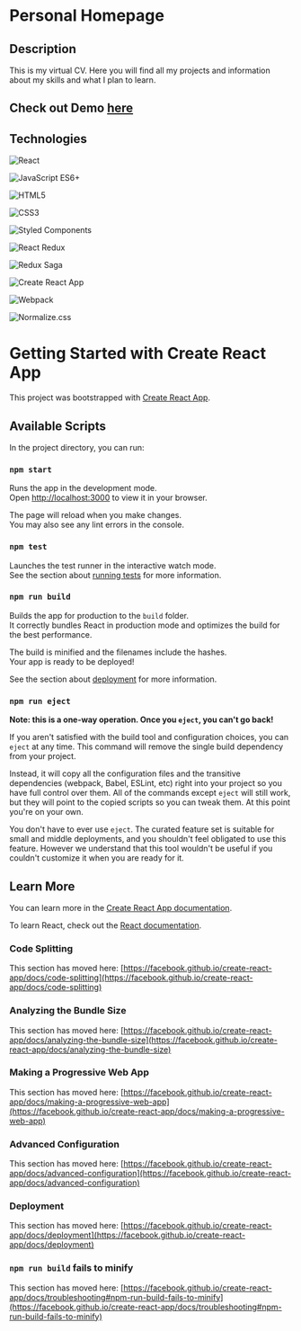 # Personal Homepage

## Description
 This is my virtual CV. Here you will find all my projects and information about my skills and what I plan to learn.

## Check out Demo [**here**](https://olgacybulska.github.io/personal-homepage/) 

## Technologies
![React](https://camo.githubusercontent.com/31b08faa61951179c95f91d42f8ce1b56012e80fa6e269d23221031d1b13fd0d/68747470733a2f2f696d672e736869656c64732e696f2f62616467652f52656163742d3631444146422e7376673f7374796c653d666f722d7468652d6261646765266c6f676f3d5265616374266c6f676f436f6c6f723d626c61636b)

![JavaScript ES6+](https://img.shields.io/badge/JavaScript_ES6+-F7DF1E.svg?style=for-the-badge&logo=javascript&logoColor=black)

![HTML5](https://img.shields.io/badge/HTML5-E34F26.svg?style=for-the-badge&logo=html5&logoColor=white)

![CSS3](https://img.shields.io/badge/CSS3-1572B6.svg?style=for-the-badge&logo=css3&logoColor=white)

![Styled Components](https://img.shields.io/badge/Styled_Components-DB7093.svg?style=for-the-badge&logo=styled-components&logoColor=white)

![React Redux](https://img.shields.io/badge/React_Redux-764ABC.svg?style=for-the-badge&logo=redux&logoColor=white)

![Redux Saga](https://img.shields.io/badge/Redux_Saga-999999.svg?style=for-the-badge&logo=redux-saga&logoColor=white)

![Create React App](https://img.shields.io/badge/Create_React_App-09D3AC.svg?style=for-the-badge&logo=create-react-app&logoColor=white)

![Webpack](https://img.shields.io/badge/Webpack-8DD6F9.svg?style=for-the-badge&logo=webpack&logoColor=black)

![Normalize.css](https://camo.githubusercontent.com/e0c4dc5bbf5e324768c81c587e803e11b3e17c56fd6e2c7dcff7a38b88d3d621/68747470733a2f2f696d672e736869656c64732e696f2f62616467652f4e6f726d616c697a652e6373732d4533363935462e7376673f7374796c653d666f722d7468652d6261646765266c6f676f3d6e6f726d616c697a65646f74637373266c6f676f436f6c6f723d7768697465)


# Getting Started with Create React App

This project was bootstrapped with [Create React App](https://github.com/facebook/create-react-app).

## Available Scripts

In the project directory, you can run:

### `npm start`

Runs the app in the development mode.\
Open [http://localhost:3000](http://localhost:3000) to view it in your browser.

The page will reload when you make changes.\
You may also see any lint errors in the console.

### `npm test`

Launches the test runner in the interactive watch mode.\
See the section about [running tests](https://facebook.github.io/create-react-app/docs/running-tests) for more information.

### `npm run build`

Builds the app for production to the `build` folder.\
It correctly bundles React in production mode and optimizes the build for the best performance.

The build is minified and the filenames include the hashes.\
Your app is ready to be deployed!

See the section about [deployment](https://facebook.github.io/create-react-app/docs/deployment) for more information.

### `npm run eject`

**Note: this is a one-way operation. Once you `eject`, you can't go back!**

If you aren't satisfied with the build tool and configuration choices, you can `eject` at any time. This command will remove the single build dependency from your project.

Instead, it will copy all the configuration files and the transitive dependencies (webpack, Babel, ESLint, etc) right into your project so you have full control over them. All of the commands except `eject` will still work, but they will point to the copied scripts so you can tweak them. At this point you're on your own.

You don't have to ever use `eject`. The curated feature set is suitable for small and middle deployments, and you shouldn't feel obligated to use this feature. However we understand that this tool wouldn't be useful if you couldn't customize it when you are ready for it.

## Learn More

You can learn more in the [Create React App documentation](https://facebook.github.io/create-react-app/docs/getting-started).

To learn React, check out the [React documentation](https://reactjs.org/).

### Code Splitting

This section has moved here: [https://facebook.github.io/create-react-app/docs/code-splitting](https://facebook.github.io/create-react-app/docs/code-splitting)

### Analyzing the Bundle Size

This section has moved here: [https://facebook.github.io/create-react-app/docs/analyzing-the-bundle-size](https://facebook.github.io/create-react-app/docs/analyzing-the-bundle-size)

### Making a Progressive Web App

This section has moved here: [https://facebook.github.io/create-react-app/docs/making-a-progressive-web-app](https://facebook.github.io/create-react-app/docs/making-a-progressive-web-app)

### Advanced Configuration

This section has moved here: [https://facebook.github.io/create-react-app/docs/advanced-configuration](https://facebook.github.io/create-react-app/docs/advanced-configuration)

### Deployment

This section has moved here: [https://facebook.github.io/create-react-app/docs/deployment](https://facebook.github.io/create-react-app/docs/deployment)

### `npm run build` fails to minify

This section has moved here: [https://facebook.github.io/create-react-app/docs/troubleshooting#npm-run-build-fails-to-minify](https://facebook.github.io/create-react-app/docs/troubleshooting#npm-run-build-fails-to-minify)
